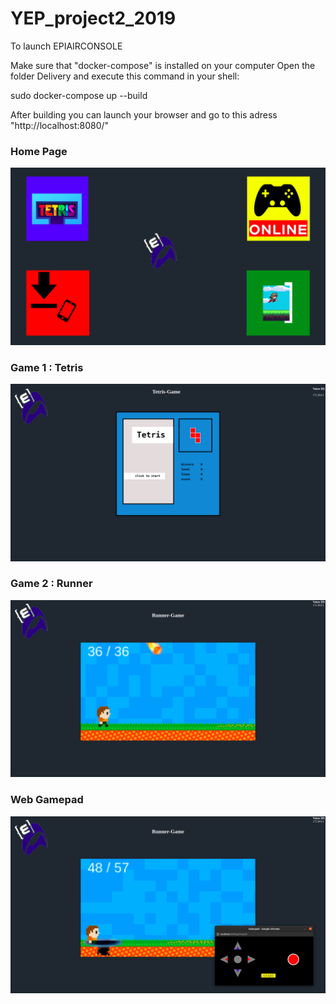 # YEP_project2_2019

To launch EPIAIRCONSOLE

Make sure that "docker-compose" is installed on your computer
Open the folder Delivery and execute this command in your shell:

sudo docker-compose up --build

After building you can launch your browser and go to this adress "http://localhost:8080/"


### Home Page
![EPIAIRCONSOLE view](./epi_air_mobile/assets/views/home.png)

### Game 1 : Tetris
![EPIAIRCONSOLE view](./epi_air_mobile/assets/views/tetris.png)

### Game 2 : Runner
![EPIAIRCONSOLE view](./epi_air_mobile/assets/views/runner.png)

### Web Gamepad
![EPIAIRCONSOLE view](./epi_air_mobile/assets/views/gamepad.png)
